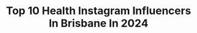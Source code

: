 ---
title: Top 10 Health Instagram Influencers In Brisbane In 2024
description: >-
  Find top health Instagram influencers in Brisbane in 2024. Most popular hashtags: #fitness #motivation #gym #health.
platform: Instagram
hits: 40
text_top: Analyze the top-rated Instagram profiles on inBeat.
text_bottom: Our platform holds 40 Instagram influencers like this in Brisbane, Australia for you to pitch.
profiles:
  - username: "jordanmercer_1"
    fullname: >-
      Jordan Mercer
    bio: >-
      hey life, let’s party Nutri-Grain IronWoman Champion 7x M2OWorld Paddle Titles 10x ISAWorld PaddleBoard Golds
    location: "Australia"
    followers: 21195
    engagement: 232
    commentsToLikes: 0.042457
    id: ck6tpifu2k1v90j71rgrikyol
    verified: false
    hashtags: "#shawraceteam, #movement, #dadlife, #sunshinecoast"
  - username: "sarahrenee_official"
    fullname: >-
      𝐒𝐀𝐑𝐀𝐇 𝐁𝐔𝐂𝐊𝐋𝐀𝐍𝐃
    bio: >-
      Aus, 24 ♡ ︎♡ ︎♡ Just out here winging it @myprotein Athlete SARAHB °*• ❀ •*° Collab 📧 Sarahbuckland96@gmail.com
    location: "Australia"
    followers: 68430
    engagement: 12
    commentsToLikes: 0.002486
    id: cksjxnre4cuv80j23v3b8goxu
    verified: false
    hashtags: "#trending, #fitness, #asntownsville, #goldcoast"
  - username: "jessicaannewood"
    fullname: >-
      Jessica Wood
    bio: >-
      🦋 NEW ACCOUNT @jessica.anne.wood 🦋 @thepalmsco jessicaannecollab@gmail.com
    location: "Australia"
    followers: 31581
    engagement: 117
    commentsToLikes: 0.022051
    id: ck5c9u318c4mt0i11kswzg1wa
    verified: false
    hashtags: "#blonde, #happy, #australia, #2021"
  - username: "ruan_sims"
    fullname: >-
      Ruan Sims
    bio: >-
      Jillaroos💛NSW💙CRL🧡Roosters🐓❤️🏉NRL Ambassador💚🚒Firefighter👩🏼‍🚒
    location: "Australia"
    followers: 14083
    engagement: 515
    commentsToLikes: 0.026735
    id: ck6ue5vvrozvj0j7152g16xgn
    verified: true
    hashtags: "#baxter, #puppy, #puppiesofinstagram, #staffysofinstagram"
  - username: "tylaamos"
    fullname: >-
      Tyla Amos
    bio: >-
      🤸🏽‍♂️⚡️ Brisbane Clinical Ex. Phys QUT @bft_northlakes coach
    location: "Australia"
    followers: 10721
    engagement: 496
    commentsToLikes: 0.098106
    id: cksjxnqv0cubd0j23xnweyab0
    verified: false
    hashtags: "#gym, #muscle, #personaltrainer, #motivation"
  - username: "coloursandhoney"
    fullname: >-
      hayley marlow
    bio: >-
      🎟🍧💫🌷🌞💌🏳️‍🌈 • designer & content creator & life sharer 🌭 • fashion nerd / home cook 👩🏼‍🍳 / mental health advocate ✨pr/collabs/projects?! email below! ✨
    location: "Australia"
    followers: 13489
    engagement: 279
    commentsToLikes: 0.097867
    id: ckqklyohyslb00j23f7wlhmcl
    verified: false
    hashtags: "#makersmovement, #makersgonnamake, #makerspace, #designed"
  - username: "conagh_kat"
    fullname: >-
      CONAGH KATHLEEN 👼🏼✨☁️
    bio: >-
      brisbane • 24 @earlybirdsociety ☀️🌈🦋🕊 ✉️ conagh@maxconnectors.com.au
    location: "Australia"
    followers: 101248
    engagement: 128
    commentsToLikes: 0.000565
    id: ck6uef6q6qk380j71n7lksp70
    verified: false
    hashtags: "#fitnessmotivation, #reels, #fit, #gym"
  - username: "raising.the.bahr_"
    fullname: >-
      Kirsty Diggles
    bio: >-
      set your expectations to REALITY ✨ motherhood • hauls • lifestyle • health & more 📍QLD 🇦🇺 UGC & Content Creator 💌 kirstydiggles@outlook.com
    location: "Australia"
    followers: 27827
    engagement: 105
    commentsToLikes: 0.078332
    id: clb3f6pyi39ci0i232q32pec4
    verified: false
    hashtags: "#mumlife, #postpartumjourney, #mum, #homeworkout"
  - username: "kellyysummer"
    fullname: >-
      KELLY SUMMERVILLE
    bio: >-
      Brisbane | fitness | motivation 🎀🌸💕🩷 11/ 40-day challenge Cervical cancer and endo warrior
    location: "Australia"
    followers: 11410
    engagement: 24
    commentsToLikes: 0.007143
    id: clsha3vxdch960k080i5ph3xe
    verified: false
    hashtags: "#manifestyourdreams, #motivateme, #worldgymnorthlakes, #pinkvibes"
  - username: "tessalexander._"
    fullname: >-
      TESS ALEXANDER✨
    bio: >-
      🎥 Presenter | fm. Miss World 🇦🇺 | Health + Wellness
    location: "Australia"
    followers: 49892
    engagement: 3
    commentsToLikes: 0.000000
    id: ck13c850yz20n0i193i2hq997
    verified: true
    hashtags: "#fashion, #selflove, #skincare, #longines"
---